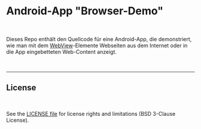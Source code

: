 # Android-App "Browser-Demo" #

<br>

Dieses Repo enthält den Quellcode für eine Android-App, die demonstriert, wie man mit dem
[WebView](https://developer.android.com/reference/android/webkit/WebView)-Elemente
Webseiten aus dem Internet oder in die App eingebetteten Web-Content anzeigt.

<br>

----

## License ##

<br>

See the [LICENSE file](LICENSE.md) for license rights and limitations (BSD 3-Clause License).

<br>
